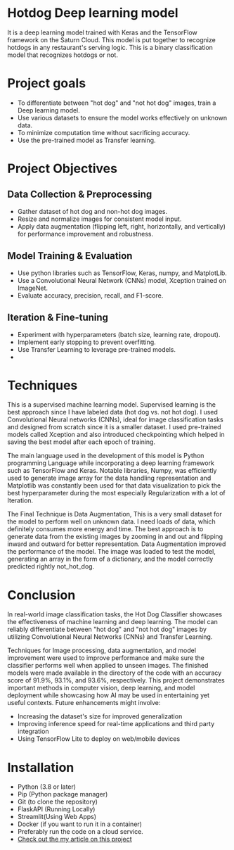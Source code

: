 # Hotdog Deep learning model
It is a deep learning model trained with Keras and the TensorFlow framework on the Saturn Cloud. This model is put together to recognize hotdogs in any restaurant's serving logic. This is a binary classification model that recognizes hotdogs or not.

# Project goals 
* To differentiate between "hot dog" and "not hot dog" images, train a Deep learning model.
* Use various datasets to ensure the model works effectively on unknown data.
* To minimize computation time without sacrificing accuracy.
* Use the pre-trained model as Transfer learning.

# Project Objectives
## Data Collection & Preprocessing
* Gather dataset of hot dog and non-hot dog images.
* Resize and normalize images for consistent model input.
* Apply data augmentation (flipping left, right, horizontally, and vertically) for performance improvement and robustness.

## Model Training & Evaluation
* Use python libraries such as TensorFlow, Keras, numpy, and MatplotLib.
* Use a Convolutional Neural Network (CNNs) model, Xception trained on ImageNet.
* Evaluate accuracy, precision, recall, and F1-score.

## Iteration & Fine-tuning
* Experiment with hyperparameters (batch size, learning rate, dropout).
* Implement early stopping to prevent overfitting.
* Use Transfer Learning to leverage pre-trained models.
* 
# Techniques
This is a supervised machine learning model. Supervised learning is the best approach since I have labeled data (hot dog vs. not hot dog). I used Convolutional Neural networks (CNNs), ideal for image classification tasks and designed from scratch since it is a smaller dataset. I used pre-trained models called Xception and also introduced checkpointing which helped in saving the best model after each epoch of training.

The main language used in the development of this model is Python programming Language while incorporating a deep learning framework such as TensorFlow and Keras. Notable libraries, Numpy, was efficiently used to generate image array for the data handling representation and Matplotlib was constantly been used for that data visualization to pick the best hyperparameter during the most especially Regularization with a lot of Iteration.

The Final Technique is Data Augmentation, This is a very small dataset for the model to perform well on unknown data. I need loads of data, which definitely consumes more energy and time. The best approach is to generate data from the existing images by zooming in and out and flipping inward and outward for better representation. Data Augmentation improved the performance of the model. The image was loaded to test the model, generating an array in the form of a dictionary, and the model correctly predicted rightly not_hot_dog.

# Conclusion
In real-world image classification tasks, the Hot Dog Classifier showcases the effectiveness of machine learning and deep learning.  The model can reliably differentiate between "hot dog" and "not hot dog" images by utilizing Convolutional Neural Networks (CNNs) and Transfer Learning.

Techniques for Image processing, data augmentation, and model improvement were used to improve performance and make sure the classifier performs well when applied to unseen images. The finished models were made available in the directory of the code with an accuracy score of 91.9%, 93.1%, and 93.6%, respectively. This project demonstrates important methods in computer vision, deep learning, and model deployment while showcasing how AI may be used in entertaining yet useful contexts.  Future enhancements might involve: 
* Increasing the dataset's size for improved generalization 
* Improving inference speed for real-time applications and third party integration  
* Using TensorFlow Lite to deploy on web/mobile devices

# Installation
* Python (3.8 or later)
* Pip (Python package manager)
* Git (to clone the repository)
* FlaskAPI (Running Locally)
* Streamlit(Using Web Apps)
* Docker (if you want to run it in a container)
* Preferably run the code on a cloud service.
* [Check out the my article on this project](https://medium.com/@sashefrro/meal-classification-model-using-deep-learning-c11336d0cfc9)





